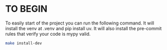 # TO BEGIN

To easily start of the project you can run the following command. 
It will install the venv at .venv and pip install uv.
It will also install the pre-commit rules that verify your code is mypy valid.

```bash
make install-dev
```


